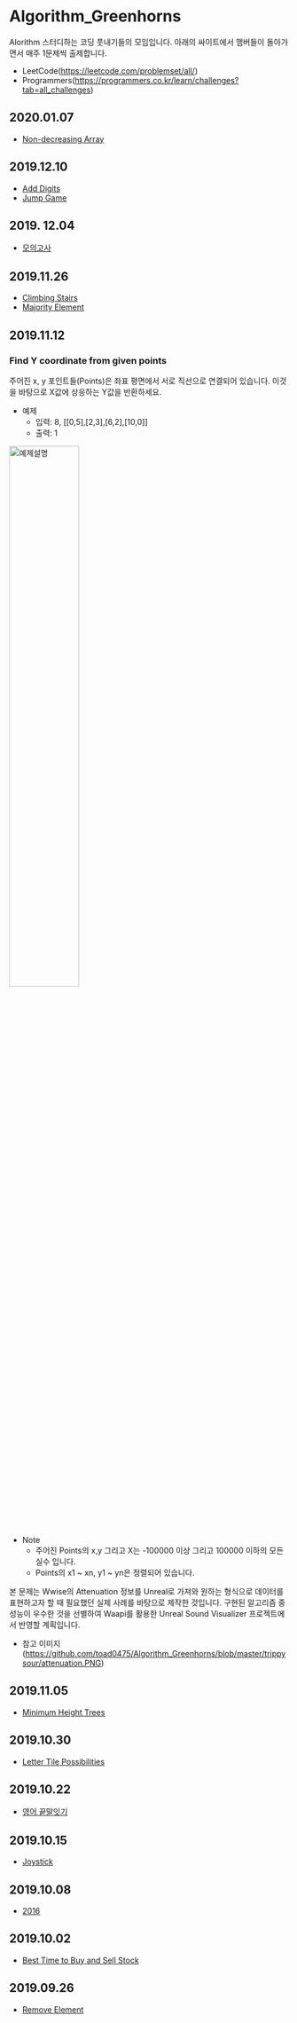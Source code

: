 # Algorithm_Greenhorns
Alorithm 스터디하는 코딩 풋내기들의 모임입니다. 아래의 싸이트에서 맴버들이 돌아가면서 매주 1문제씩 출제합니다.
* LeetCode(https://leetcode.com/problemset/all/)
* Programmers(https://programmers.co.kr/learn/challenges?tab=all_challenges)

## 2020.01.07
* [Non-decreasing Array](https://leetcode.com/problems/non-decreasing-array/)

## 2019.12.10
* [Add Digits](https://leetcode.com/problems/add-digits/)
* [Jump Game](https://leetcode.com/problems/jump-game/)

## 2019. 12.04
* [모의고사](https://programmers.co.kr/learn/courses/30/lessons/42840#)

## 2019.11.26
* [Climbing Stairs](https://leetcode.com/problems/climbing-stairs/)
* [Majority Element](https://leetcode.com/problems/majority-element/)

## 2019.11.12
### Find Y coordinate from given points
주어진 x, y 포인트들(Points)은 좌표 평면에서 서로 직선으로 연결되어 있습니다. 이것을 바탕으로 X값에 상응하는 Y값을 반환하세요.
* 예제
  * 입력: 8, [[0,5],[2,3],[6,2],[10,0]]
  * 출력: 1

<img src="https://github.com/toad0475/Algorithm_Greenhorns/blob/master/toad0475/20191113_Explanation.png" width="50%" height="50%" title="px(픽셀) 크기 설정" alt="예제설명"></img>

* Note
  * 주어진 Points의 x,y 그리고 X는 -100000 이상 그리고 100000 이하의 모든 실수 입니다.
  * Points의 x1 ~ xn, y1 ~ yn은 정렬되어 있습니다.

본 문제는 Wwise의 Attenuation 정보를 Unreal로 가져와 원하는 형식으로 데이터를 표현하고자 할 때 필요했던 실제 사례를 바탕으로 제작한 것입니다.
구현된 알고리즘 중 성능이 우수한 것을 선별하여 Waapi를 활용한 Unreal Sound Visualizer 프로젝트에서 반영할 계획입니다.
* 참고 이미지(https://github.com/toad0475/Algorithm_Greenhorns/blob/master/trippysour/attenuation.PNG)


## 2019.11.05
* [Minimum Height Trees](https://leetcode.com/problems/minimum-height-trees/)

## 2019.10.30
* [Letter Tile Possibilities](https://leetcode.com/problems/letter-tile-possibilities/)

## 2019.10.22
* [영어 끝말잇기](https://programmers.co.kr/learn/courses/30/lessons/12981)

## 2019.10.15
* [Joystick](https://programmers.co.kr/learn/courses/30/lessons/42860)

## 2019.10.08
* [2016](https://programmers.co.kr/learn/courses/30/lessons/12901/)

## 2019.10.02
* [Best Time to Buy and Sell Stock](https://leetcode.com/problems/best-time-to-buy-and-sell-stock/)

## 2019.09.26
* [Remove Element](https://leetcode.com/problems/remove-element/)
